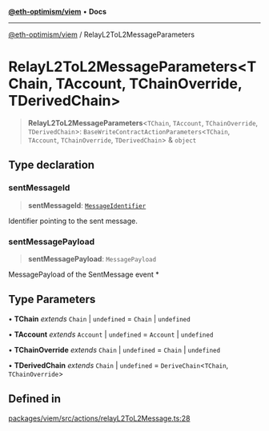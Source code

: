 [**@eth-optimism/viem**](../README.md) • **Docs**

***

[@eth-optimism/viem](../README.md) / RelayL2ToL2MessageParameters

# RelayL2ToL2MessageParameters\<TChain, TAccount, TChainOverride, TDerivedChain\>

> **RelayL2ToL2MessageParameters**\<`TChain`, `TAccount`, `TChainOverride`, `TDerivedChain`\>: `BaseWriteContractActionParameters`\<`TChain`, `TAccount`, `TChainOverride`, `TDerivedChain`\> & `object`

## Type declaration

### sentMessageId

> **sentMessageId**: [`MessageIdentifier`](MessageIdentifier.md)

Identifier pointing to the sent message.

### sentMessagePayload

> **sentMessagePayload**: `MessagePayload`

MessagePayload of the SentMessage event *

## Type Parameters

• **TChain** *extends* `Chain` \| `undefined` = `Chain` \| `undefined`

• **TAccount** *extends* `Account` \| `undefined` = `Account` \| `undefined`

• **TChainOverride** *extends* `Chain` \| `undefined` = `Chain` \| `undefined`

• **TDerivedChain** *extends* `Chain` \| `undefined` = `DeriveChain`\<`TChain`, `TChainOverride`\>

## Defined in

[packages/viem/src/actions/relayL2ToL2Message.ts:28](https://github.com/ethereum-optimism/ecosystem/blob/13a9597363979821622ee318a8281c7048f1a00b/packages/viem/src/actions/relayL2ToL2Message.ts#L28)
